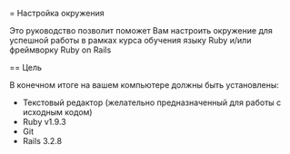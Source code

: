 = Настройка окружения

Это руководство позволит поможет Вам настроить окружение для успешной работы в рамках курса обучения языку Ruby и/или фреймворку Ruby on Rails

== Цель

В конечном итоге на вашем компьютере должны быть установлены:

  * Текстовый редактор (желательно предназначенный для работы с исходным кодом)
  * Ruby v1.9.3
  * Git
  * Rails 3.2.8
  
